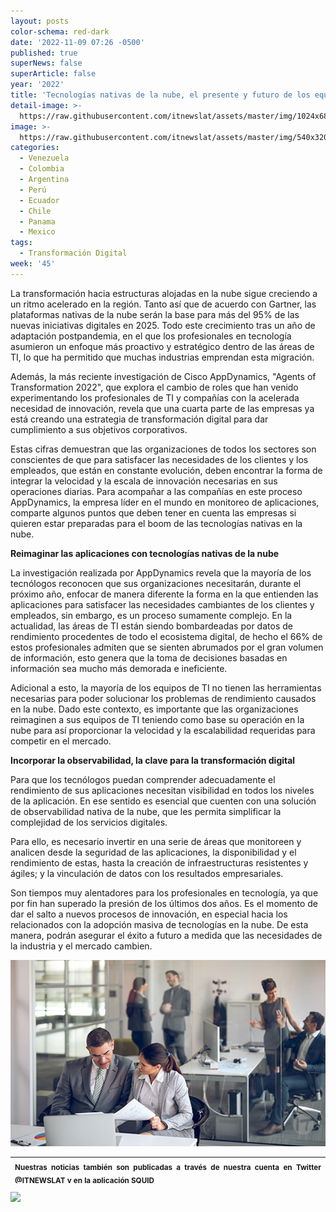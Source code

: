 ```yaml
---
layout: posts
color-schema: red-dark
date: '2022-11-09 07:26 -0500'
published: true
superNews: false
superArticle: false
year: '2022'
title: 'Tecnologías nativas de la nube, el presente y futuro de los equipos de TI'
detail-image: >-
  https://raw.githubusercontent.com/itnewslat/assets/master/img/1024x680/Empleados-Oficina-g.jpg
image: >-
  https://raw.githubusercontent.com/itnewslat/assets/master/img/540x320/Empleados-Oficina-p.jpg
categories:
  - Venezuela
  - Colombia
  - Argentina
  - Perú
  - Ecuador
  - Chile
  - Panama
  - Mexico
tags:
  - Transformación Digital
week: '45'
---
```

La transformación hacia estructuras alojadas en la nube sigue creciendo a un ritmo acelerado en la región. Tanto así que de acuerdo con Gartner, las plataformas nativas de la nube serán la base para más del 95% de las nuevas iniciativas digitales en 2025. Todo este crecimiento tras un año de adaptación postpandemia, en el que los profesionales en tecnología asumieron un enfoque más proactivo y estratégico dentro de las áreas de TI, lo que ha permitido que muchas industrias emprendan esta migración.

Además, la más reciente investigación de Cisco AppDynamics, "Agents of Transformation 2022", que explora el cambio de roles que han venido experimentando los profesionales de TI y compañías con la acelerada necesidad de innovación, revela que una cuarta parte de las empresas ya está creando una estrategia de transformación digital para dar cumplimiento a sus objetivos corporativos.

Estas cifras demuestran que las organizaciones de todos los sectores son conscientes de que para satisfacer las necesidades de los clientes y los empleados, que están en constante evolución, deben encontrar la forma de integrar la velocidad y la escala de innovación necesarias en sus operaciones diarias. Para acompañar a las compañías en este proceso AppDynamics, la empresa líder en el mundo en monitoreo de aplicaciones, comparte algunos puntos que deben tener en cuenta las empresas si quieren estar preparadas para el boom de las tecnologías nativas en la nube.

**Reimaginar las aplicaciones con tecnologías nativas de la nube**

La investigación realizada por AppDynamics revela que la mayoría de los tecnólogos reconocen que sus organizaciones necesitarán, durante el próximo año, enfocar de manera diferente la forma en la que entienden las aplicaciones para satisfacer las necesidades cambiantes de los clientes y empleados, sin embargo, es un proceso sumamente complejo. En la actualidad, las áreas de TI están siendo bombardeadas por datos de rendimiento procedentes de todo el ecosistema digital, de hecho el 66% de estos profesionales admiten que se sienten abrumados por el gran volumen de información, esto genera que la toma de decisiones basadas en información sea mucho más demorada e ineficiente.

Adicional a esto, la mayoría de los equipos de TI no tienen las herramientas necesarias para poder solucionar los problemas de rendimiento causados en la nube. Dado este contexto, es importante que las organizaciones reimaginen a sus equipos de TI teniendo como base su operación en la nube para así proporcionar la velocidad y la escalabilidad requeridas para competir en el mercado.

**Incorporar la observabilidad, la clave para la transformación digital**

Para que los tecnólogos puedan comprender adecuadamente el rendimiento de sus aplicaciones necesitan visibilidad en todos los niveles de la aplicación. En ese sentido es esencial que cuenten con una solución de observabilidad nativa de la nube, que les permita simplificar la complejidad de los servicios digitales.

Para ello, es necesario invertir en una serie de áreas que monitoreen y analicen desde la seguridad de las aplicaciones, la disponibilidad y el rendimiento de estas, hasta la creación de infraestructuras resistentes y ágiles; y la vinculación de datos con los resultados empresariales. 

Son tiempos muy alentadores para los profesionales en tecnología, ya que por fin han superado la presión de los últimos dos años. Es el momento de dar el salto a nuevos procesos de innovación, en especial hacia los relacionados con la adopción masiva de tecnologías en la nube. De esta manera, podrán asegurar el éxito a futuro a medida que las necesidades de la industria y el mercado cambien.

![](https://raw.githubusercontent.com/itnewslat/assets/master/img/540x320/Empleados-Oficina-p.jpg)

<table style="height: 42px;" width="569">
<tbody>
<tr>
<td style="text-align: justify;"><sub><strong>Nuestras noticias también son publicadas a través de nuestra cuenta en Twitter <a href="https://twitter.com/itnewslat?lang=es">@ITNEWSLAT</a> y en la aplicación <a href="https://squidapp.co/en/">SQUID</a></strong></sub></td>
</tr>
</tbody>
</table>

<img src="https://tracker.metricool.com/c3po.jpg?hash=56f88a41e39ab42c063cc51676587a04"/>